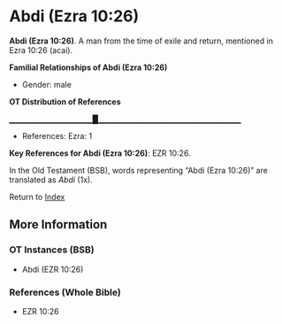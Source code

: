 # Abdi (Ezra 10:26)
**Abdi (Ezra 10:26)**. 
A man from the time of exile and return, mentioned in Ezra 10:26 (acai). 




**Familial Relationships of Abdi (Ezra 10:26)**


* Gender: male


**OT Distribution of References**

▁▁▁▁▁▁▁▁▁▁▁▁▁▁█▁▁▁▁▁▁▁▁▁▁▁▁▁▁▁▁▁▁▁▁▁▁▁▁
* References: Ezra: 1



**Key References for Abdi (Ezra 10:26)**: 
EZR 10:26. 


In the Old Testament (BSB), words representing “Abdi (Ezra 10:26)” are translated as 
*Abdi* (1x). 




Return to [Index](00-Index.md)

## More Information

### OT Instances (BSB)

* Abdi (EZR 10:26)



### References (Whole Bible)

* EZR 10:26



